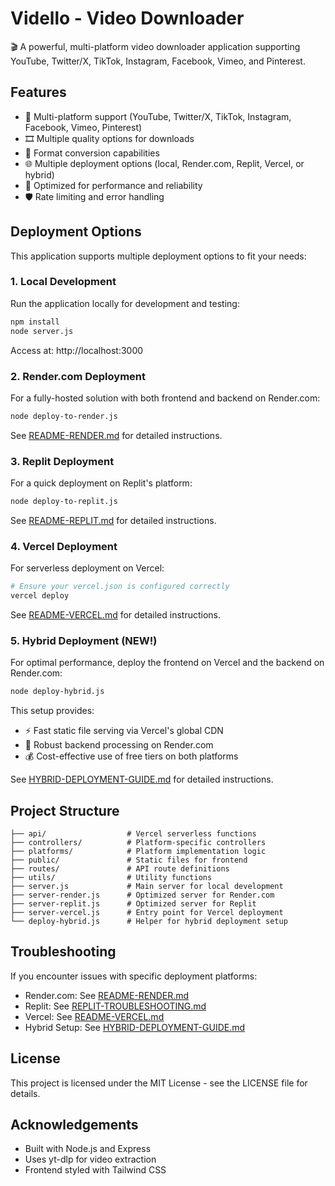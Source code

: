 # Vidello - Video Downloader

🎬 A powerful, multi-platform video downloader application supporting YouTube, Twitter/X, TikTok, Instagram, Facebook, Vimeo, and Pinterest.

## Features

- 📱 Multi-platform support (YouTube, Twitter/X, TikTok, Instagram, Facebook, Vimeo, Pinterest)
- 🎞️ Multiple quality options for downloads
- 🔄 Format conversion capabilities
- 🌐 Multiple deployment options (local, Render.com, Replit, Vercel, or hybrid)
- 🚀 Optimized for performance and reliability
- 🛡️ Rate limiting and error handling

## Deployment Options

This application supports multiple deployment options to fit your needs:

### 1. Local Development

Run the application locally for development and testing:

```bash
npm install
node server.js
```

Access at: http://localhost:3000

### 2. Render.com Deployment

For a fully-hosted solution with both frontend and backend on Render.com:

```bash
node deploy-to-render.js
```

See [README-RENDER.md](./README-RENDER.md) for detailed instructions.

### 3. Replit Deployment

For a quick deployment on Replit's platform:

```bash
node deploy-to-replit.js
```

See [README-REPLIT.md](./README-REPLIT.md) for detailed instructions.

### 4. Vercel Deployment

For serverless deployment on Vercel:

```bash
# Ensure your vercel.json is configured correctly
vercel deploy
```

See [README-VERCEL.md](./README-VERCEL.md) for detailed instructions.

### 5. Hybrid Deployment (NEW!)

For optimal performance, deploy the frontend on Vercel and the backend on Render.com:

```bash
node deploy-hybrid.js
```

This setup provides:
- ⚡ Fast static file serving via Vercel's global CDN
- 🔧 Robust backend processing on Render.com
- 💰 Cost-effective use of free tiers on both platforms

See [HYBRID-DEPLOYMENT-GUIDE.md](./HYBRID-DEPLOYMENT-GUIDE.md) for detailed instructions.

## Project Structure

```
├── api/                  # Vercel serverless functions
├── controllers/          # Platform-specific controllers
├── platforms/            # Platform implementation logic
├── public/               # Static files for frontend
├── routes/               # API route definitions
├── utils/                # Utility functions
├── server.js             # Main server for local development
├── server-render.js      # Optimized server for Render.com
├── server-replit.js      # Optimized server for Replit
├── server-vercel.js      # Entry point for Vercel deployment
└── deploy-hybrid.js      # Helper for hybrid deployment setup
```

## Troubleshooting

If you encounter issues with specific deployment platforms:

- Render.com: See [README-RENDER.md](./README-RENDER.md)
- Replit: See [REPLIT-TROUBLESHOOTING.md](./REPLIT-TROUBLESHOOTING.md)
- Vercel: See [README-VERCEL.md](./README-VERCEL.md)
- Hybrid Setup: See [HYBRID-DEPLOYMENT-GUIDE.md](./HYBRID-DEPLOYMENT-GUIDE.md)

## License

This project is licensed under the MIT License - see the LICENSE file for details.

## Acknowledgements

- Built with Node.js and Express
- Uses yt-dlp for video extraction
- Frontend styled with Tailwind CSS